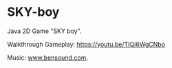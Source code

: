 # SKY-boy

Java 2D Game "SKY boy". 

Walkthrough Gameplay: https://youtu.be/TIQi6WgCNbo 

Music: www.bensound.com.
